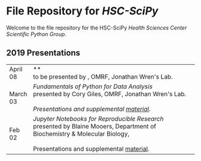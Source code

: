 File Repository for *HSC-SciPy*
 ============

Welcome to the file repository for the HSC-SciPy *Health Sciences Center Scientific Python Group*.  



## 2019 Presentations

|        |                    |
| ------ | ------------------ |
| April<br/>08|**<br/>to be presented by , OMRF, Jonathan Wren's Lab.<br/> |
| March<br/>03|*Fundamentals of Python for Data Analysis*<br/>presented by Cory Giles, OMRF, Jonathan Wren's Lab.<br/><br/>*Presentations and supplemental [material](./2019/03_March/)*. |
| Feb<br/>02|*Jupyter Notebooks for Reproducible Research*<br/>presented by Blaine Mooers, Department of Biochemistry & Molecular Biology, <br/><br/>Presentations and supplemental [material](./2019/02_February/). |




